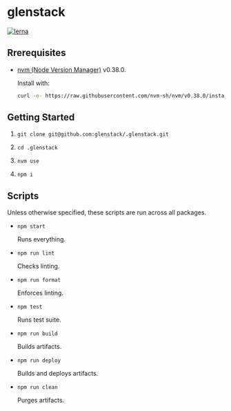 # glenstack

[![lerna](https://img.shields.io/badge/maintained%20with-lerna-cc00ff.svg)](https://lerna.js.org/)

## Rrerequisites

- [nvm (Node Version Manager)](https://github.com/nvm-sh/nvm) v0.38.0.

  Install with:

  ```sh
  curl -o- https://raw.githubusercontent.com/nvm-sh/nvm/v0.38.0/install.sh | bash
  ```

## Getting Started

1. `git clone git@github.com:glenstack/.glenstack.git`

1. `cd .glenstack`

1. `nvm use`

1. `npm i`

## Scripts

Unless otherwise specified, these scripts are run across all packages.

- `npm start`

  Runs everything.

- `npm run lint`

  Checks linting.

- `npm run format`

  Enforces linting.

- `npm test`

  Runs test suite.

- `npm run build`

  Builds artifacts.

- `npm run deploy`

  Builds and deploys artifacts.

- `npm run clean`

  Purges artifacts.
